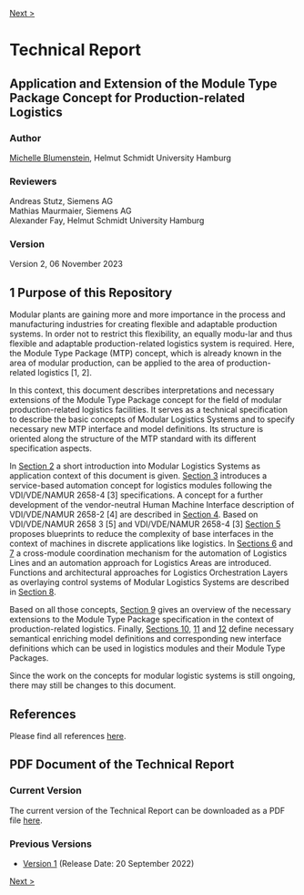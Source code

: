 [Next >](./02_Modular_Logistics_System/README.md)

# Technical Report
## Application and Extension of the Module Type Package Concept for Production-related Logistics

### Author
[Michelle Blumenstein](https://www.researchgate.net/profile/Michelle-Blumenstein), Helmut Schmidt University Hamburg

### Reviewers
Andreas Stutz, Siemens AG<br>
Mathias Maurmaier, Siemens AG<br> 
Alexander Fay, Helmut Schmidt University Hamburg<br>

### Version
Version 2, 06 November 2023

## 1 Purpose of this Repository
Modular plants are gaining more and more importance in the process and manufacturing industries for creating flexible and adaptable production systems. In order not to restrict this flexibility, an equally modu-lar and thus flexible and adaptable production-related logistics system is required. Here, the Module Type Package (MTP) concept, which is already known in the area of modular production, can be applied to the area of production-related logistics [1, 2].

In this context, this document describes interpretations and necessary extensions of the Module Type Package concept for the field of modular production-related logistics facilities. It serves as a technical specification to describe the basic concepts of Modular Logistics Systems and to specify necessary new MTP interface and model definitions. Its structure is oriented along the structure of the MTP standard with its different specification aspects.

In [Section 2](02_Modular_Logistics_System/README.md) a short introduction into Modular Logistics Systems as application context of this document is given. [Section 3](03_Logistics_Equipment_Assemblies/README.md) introduces a service-based automation concept for logistics modules following the VDI/VDE/NAMUR 2658-4 [3] specifications. A concept for a further development of the vendor-neutral Human Machine Interface description of VDI/VDE/NAMUR 2658-2 [4] are described in [Section 4](04_Logistics_HMI/README.md). Based on VDI/VDE/NAMUR 2658 3 [5] and VDI/VDE/NAMUR 2658-4 [3] [Section 5](05_Complexity_Reduction_of_Interfaces/README.md) proposes blueprints to reduce the complexity of base interfaces in the context of machines in discrete applications like logistics. In [Sections 6](06_Packaging_Line/README.md) and [7](07_Logistics_Area/README.md) a cross-module coordination mechanism for the automation of Logistics Lines and an automation approach for Logistics Areas are introduced. Functions and architectural approaches for Logistics Orchestration Layers as overlaying control systems of Modular Logistics Systems are described in [Section 8](08_Logistics_Orchestration_Layer/README.md).

Based on all those concepts, [Section 9](09_MTP_Enhancements/README.md) gives an overview of the necessary extensions to the Module Type Package specification in the context of production-related logistics. Finally, [Sections 10](10_Logistics_Aspect/README.md), [11](11_Choreography_Aspect/README.md) and [12](12_Transport_Aspect/README.md) define necessary semantical enriching model definitions and corresponding new interface definitions which can be used in logistics modules and their Module Type Packages.
  
Since the work on the concepts for modular logistic systems is still ongoing, there may still be changes to this document.

## References
Please find all references [here](13_References/README.md).

## PDF Document of the Technical Report

### Current Version
The current version of the Technical Report can be downloaded as a PDF file [here](Technical_Report_MTP_Logistics_v2_Submitted.pdf).

### Previous Versions
- [Version 1](./99_Archive/Technical_Report_MTP_Logistics_v1_Submitted.pdf) (Release Date: 20 September 2022)


[Next >](./02_Modular_Logistics_System/README.md)